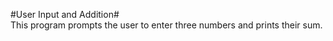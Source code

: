 #User Input and Addition#<br>
This program prompts the user to enter three numbers and prints their sum.

